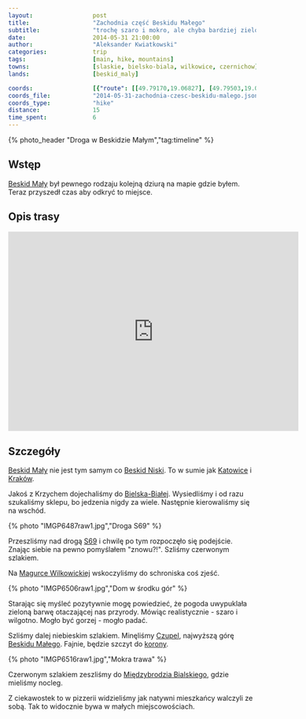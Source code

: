 ```yaml
---
layout:                 post
title:                  "Zachodnia część Beskidu Małego"
subtitle:               "trochę szaro i mokro, ale chyba bardziej zielono"
date:                   2014-05-31 21:00:00
author:                 "Aleksander Kwiatkowski"
categories:             trip
tags:                   [main, hike, mountains]
towns:                  [slaskie, bielsko-biala, wilkowice, czernichow]
lands:                  [beskid_maly]

coords:                 [{"route": [[49.79170,19.06827], [49.79503,19.07308], [49.77995,19.10930], [49.76798,19.16664], [49.78528,19.19453], [49.78899,19.19359]], "type": "hike"}]
coords_file:            "2014-05-31-zachodnia-czesc-beskidu-malego.json"
coords_type:            "hike"
distance:               15
time_spent:             6
---
```


[wiki-beskid-maly]:                   https://pl.wikipedia.org/wiki/Beskid_Ma%C5%82y
[wiki-beskid-niski]:                  https://pl.wikipedia.org/wiki/Beskid_Niski
[wiki-katowice]:                      https://pl.wikipedia.org/wiki/Katowice
[wiki-krakow]:                        https://pl.wikipedia.org/wiki/Krak%C3%B3w
[wiki-magurka-w]:                     https://pl.wikipedia.org/wiki/Magurka_Wilkowicka
[wiki-czupel]:                        https://pl.wikipedia.org/wiki/Czupel
[wiki-korona-gor]:                    https://pl.wikipedia.org/wiki/Korona_G%C3%B3r_Polski
[wiki-bielsko-biala]:                 https://pl.wikipedia.org/wiki/Bielsko-Bia%C5%82a
[wiki-miedzybrodzie-b]:               https://pl.wikipedia.org/wiki/Mi%C4%99dzybrodzie_Bialskie
[wiki-s69]:                           https://pl.wikipedia.org/wiki/Droga_ekspresowa_S69_(Polska)

{% photo_header "Droga w Beskidzie Małym","tag:timeline" %}

Wstęp
-----

[Beskid Mały][wiki-beskid-maly] był pewnego rodzaju kolejną dziurą na
 mapie gdzie byłem. Teraz przyszedł czas aby odkryć to miejsce.


Opis trasy
----------

<iframe height='405' width='590' frameborder='0' allowtransparency='true' scrolling='no' src='https://www.strava.com/activities/334939191/embed/a81fb718c39f9b270b54a74adf737ae2e625246d'></iframe>

Szczegóły
---------

[Beskid Mały][wiki-beskid-maly] nie jest tym samym co [Beskid Niski][wiki-beskid-niski].
To w sumie jak [Katowice][wiki-katowice] i [Kraków][wiki-krakow].

Jakoś z Krzychem dojechaliśmy do [Bielska-Białej][wiki-bielsko-biala]. Wysiedliśmy
i od razu szukaliśmy sklepu, bo jedzenia nigdy za wiele. Następnie
kierowaliśmy się na wschód.

{% photo "IMGP6487raw1.jpg","Droga S69" %}

Przeszliśmy nad drogą [S69][wiki-s69] i chwilę po tym rozpoczęło się podejście.
Znając siebie na pewno pomyślałem "znowu?!". Szliśmy czerwonym szlakiem.

Na [Magurce Wilkowickiej][wiki-magurka-w] wskoczyliśmy do schroniska coś zjeść.

{% photo "IMGP6506raw1.jpg","Dom w środku gór" %}

Starając się myśleć pozytywnie mogę powiedzieć, że pogoda uwypuklała
zieloną barwę otaczającej nas przyrody. Mówiąc realistycznie - szaro i wilgotno.
Mogło być gorzej - mogło padać.

Szliśmy dalej niebieskim szlakiem. Minęliśmy [Czupel][wiki-czupel], najwyższą
górę [Beskidu Małego][wiki-beskid-maly]. Fajnie, będzie szczyt do [korony][wiki-korona-gor].

{% photo "IMGP6516raw1.jpg","Mokra trawa" %}

Czerwonym szlakiem zeszliśmy do [Międzybrodzia Bialskiego][wiki-miedzybrodzie-b], gdzie
mieliśmy nocleg.

Z ciekawostek to w pizzerii widzieliśmy jak natywni mieszkańcy walczyli
ze sobą. Tak to widocznie bywa w małych miejscowościach.
